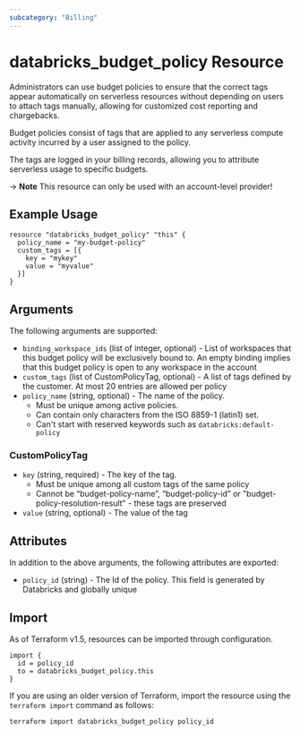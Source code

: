 ```yaml
---
subcategory: "Billing"
---
```

# databricks_budget_policy Resource
Administrators can use budget policies to ensure that the correct tags appear automatically on serverless resources without depending on users to attach tags manually, allowing for customized cost reporting and chargebacks.

Budget policies consist of tags that are applied to any serverless compute activity incurred by a user assigned to the policy.

The tags are logged in your billing records, allowing you to attribute serverless usage to specific budgets.

-> **Note** This resource can only be used with an account-level provider!

## Example Usage
```hcl
resource "databricks_budget_policy" "this" {
  policy_name = "my-budget-policy"
  custom_tags = [{
    key = "mykey"
    value = "myvalue"
  }]
}
```

## Arguments
The following arguments are supported:
* `binding_workspace_ids` (list of integer, optional) - List of workspaces that this budget policy will be exclusively bound to.
  An empty binding implies that this budget policy is open to any workspace in the account
* `custom_tags` (list of CustomPolicyTag, optional) - A list of tags defined by the customer. At most 20 entries are allowed per policy
* `policy_name` (string, optional) - The name of the policy.
  - Must be unique among active policies.
  - Can contain only characters from the ISO 8859-1 (latin1) set.
  - Can't start with reserved keywords such as `databricks:default-policy`

### CustomPolicyTag
* `key` (string, required) - The key of the tag.
  - Must be unique among all custom tags of the same policy
  - Cannot be “budget-policy-name”, “budget-policy-id” or "budget-policy-resolution-result" -
  these tags are preserved
* `value` (string, optional) - The value of the tag

## Attributes
In addition to the above arguments, the following attributes are exported:
* `policy_id` (string) - The Id of the policy. This field is generated by Databricks and globally unique

## Import
As of Terraform v1.5, resources can be imported through configuration.
```hcl
import {
  id = policy_id
  to = databricks_budget_policy.this
}
```

If you are using an older version of Terraform, import the resource using the `terraform import` command as follows:
```sh
terraform import databricks_budget_policy policy_id
```
